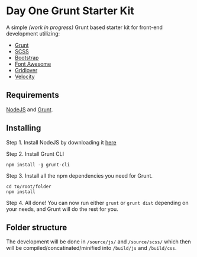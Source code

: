 Day One Grunt Starter Kit
===========
A simple *(work in progress)* Grunt based starter kit for front-end development utilizing:

* [Grunt](http://gruntjs.com/)
* [SCSS](http://sass-lang.com/)
* [Bootstrap](http://getbootstrap.com/)
* [Font Awesome](http://fortawesome.github.io/Font-Awesome/)
* [Gridlover](http://www.gridlover.net/)
* [Velocity](http://julian.com/research/velocity/)

Requirements
-------------
[NodeJS](http://nodejs.org/) and [Grunt](http://gruntjs.com/).

Installing
-------------
Step 1. Install NodeJS by downloading it [here](http://nodejs.org/download/)

Step 2. Install Grunt CLI
```shell
npm install -g grunt-cli
```

Step 3. Install all the npm dependencies you need for Grunt.
```shell
cd to/root/folder
npm install
```

Step 4. All done! You can now run either `grunt` or `grunt dist` depending on your needs, and Grunt will do the rest for you.

Folder structure
-------------
The development will be done in `/source/js/` and `/source/scss/` which then will be compiled/concatinated/minified into `/build/js` and `/build/css`.
